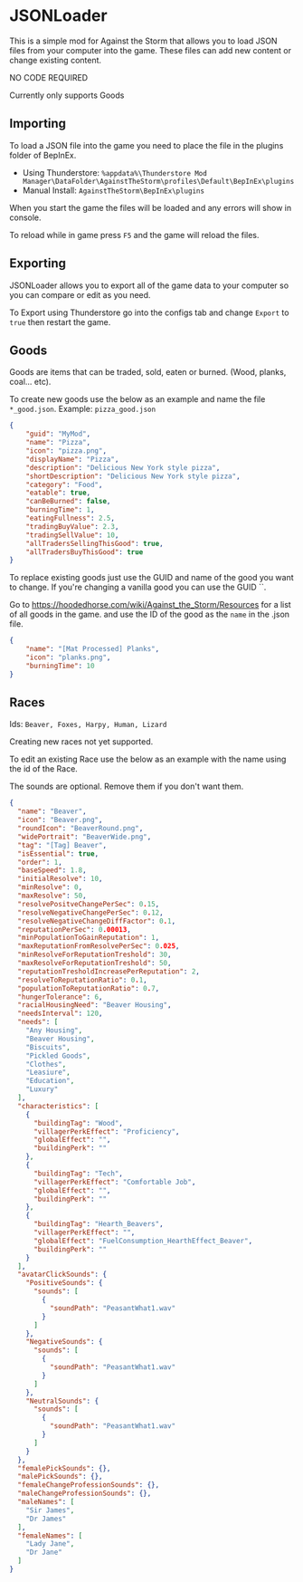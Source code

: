 # JSONLoader

This is a simple mod for Against the Storm that allows you to load JSON files from your computer into the game.
These files can add new content or change existing content.

NO CODE REQUIRED

Currently only supports Goods


## Importing

To load a JSON file into the game you need to place the file in the plugins folder of BepInEx. 
- Using Thunderstore: `%appdata%\Thunderstore Mod Manager\DataFolder\AgainstTheStorm\profiles\Default\BepInEx\plugins`
- Manual Install: `AgainstTheStorm\BepInEx\plugins`

When you start the game the files will be loaded and any errors will show in console.

To reload while in game press `F5` and the game will reload the files.


## Exporting

JSONLoader allows you to export all of the game data to your computer so you can compare or edit as you need.

To Export using Thunderstore go into the configs tab and change `Export` to `true` then restart the game.


## Goods

Goods are items that can be traded, sold, eaten or burned. (Wood, planks, coal... etc).

To create new goods use the below as an example and name the file `*_good.json`. Example: `pizza_good.json`

```json
{
    "guid": "MyMod",
    "name": "Pizza",
    "icon": "pizza.png",
    "displayName": "Pizza",
    "description": "Delicious New York style pizza",
    "shortDescription": "Delicious New York style pizza",
    "category": "Food",
    "eatable": true,
    "canBeBurned": false,
    "burningTime": 1,
    "eatingFullness": 2.5,
    "tradingBuyValue": 2.3,
    "tradingSellValue": 10,
    "allTradersSellingThisGood": true,
    "allTradersBuyThisGood": true
}
```

To replace existing goods just use the GUID and name of the good you want to change. If you're changing a vanilla good you can use the GUID ``.

Go to https://hoodedhorse.com/wiki/Against_the_Storm/Resources for a list of all goods in the game. and use the ID of the good as the `name` in the .json file.

```json
{
    "name": "[Mat Processed] Planks",
    "icon": "planks.png",
    "burningTime": 10
}
```


## Races

Ids: `Beaver, Foxes, Harpy, Human, Lizard`

Creating new races not yet supported.

To edit an existing Race use the below as an example with the name using the id of the Race. 

The sounds are optional. Remove them if you don't want them.


```json
{
  "name": "Beaver",
  "icon": "Beaver.png",
  "roundIcon": "BeaverRound.png",
  "widePortrait": "BeaverWide.png",
  "tag": "[Tag] Beaver",
  "isEssential": true,
  "order": 1,
  "baseSpeed": 1.8,
  "initialResolve": 10,
  "minResolve": 0,
  "maxResolve": 50,
  "resolvePositveChangePerSec": 0.15,
  "resolveNegativeChangePerSec": 0.12,
  "resolveNegativeChangeDiffFactor": 0.1,
  "reputationPerSec": 0.00013,
  "minPopulationToGainReputation": 1,
  "maxReputationFromResolvePerSec": 0.025,
  "minResolveForReputationTreshold": 30,
  "maxResolveForReputationTreshold": 50,
  "reputationTresholdIncreasePerReputation": 2,
  "resolveToReputationRatio": 0.1,
  "populationToReputationRatio": 0.7,
  "hungerTolerance": 6,
  "racialHousingNeed": "Beaver Housing",
  "needsInterval": 120,
  "needs": [
    "Any Housing",
    "Beaver Housing",
    "Biscuits",
    "Pickled Goods",
    "Clothes",
    "Leasiure",
    "Education",
    "Luxury"
  ],
  "characteristics": [
    {
      "buildingTag": "Wood",
      "villagerPerkEffect": "Proficiency",
      "globalEffect": "",
      "buildingPerk": ""
    },
    {
      "buildingTag": "Tech",
      "villagerPerkEffect": "Comfortable Job",
      "globalEffect": "",
      "buildingPerk": ""
    },
    {
      "buildingTag": "Hearth_Beavers",
      "villagerPerkEffect": "",
      "globalEffect": "FuelConsumption_HearthEffect_Beaver",
      "buildingPerk": ""
    }
  ],
  "avatarClickSounds": {
    "PositiveSounds": {
      "sounds": [
        {
          "soundPath": "PeasantWhat1.wav"
        }
      ]
    },
    "NegativeSounds": {
      "sounds": [
        {
          "soundPath": "PeasantWhat1.wav"
        }
      ]
    },
    "NeutralSounds": {
      "sounds": [
        {
          "soundPath": "PeasantWhat1.wav"
        }
      ]
    }
  },
  "femalePickSounds": {},
  "malePickSounds": {},
  "femaleChangeProfessionSounds": {},
  "maleChangeProfessionSounds": {},
  "maleNames": [
    "Sir James",
    "Dr James"
  ],
  "femaleNames": [
    "Lady Jane",
    "Dr Jane"
  ]
}
```